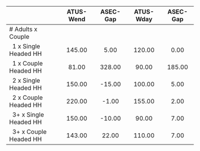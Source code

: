 
|                      |    ATUS-Wend |     ASEC-Gap |    ATUS-Wday |     ASEC-Gap |
| -------------------- | :----------: | :----------: | :----------: | :----------: |
| # Adults x Couple    |              |              |              |              |
| &nbsp;&nbsp;1 x Single Headed HH |       145.00 |         5.00 |       120.00 |         0.00 |
| &nbsp;&nbsp;1 x Couple Headed HH |        81.00 |       328.00 |        90.00 |       185.00 |
| &nbsp;&nbsp;2 x Single Headed HH |       150.00 |       -15.00 |       100.00 |         5.00 |
| &nbsp;&nbsp;2 x Couple Headed HH |       220.00 |        -1.00 |       155.00 |         2.00 |
| &nbsp;&nbsp;3+ x Single Headed HH |       150.00 |       -10.00 |        90.00 |         7.00 |
| &nbsp;&nbsp;3+ x Couple Headed HH |       143.00 |        22.00 |       110.00 |         7.00 |

